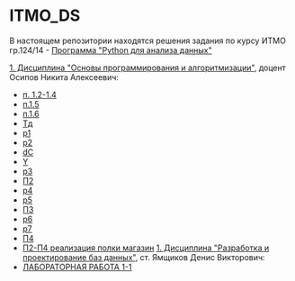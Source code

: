 # ITMO_DS

В настоящем репозитории находятся решения задания по курсу ИТМО 
гр.124/14 - [Программа "Python для анализа данных"](https://github.com/AndreyPovaliy/ITMO_DS/tree/main)


[1. Дисциплина "Основы программирования и алгоритмизации"](https://github.com/AndreyPovaliy/ITMO_DS/tree/main/01_programming_basics), доцент Осипов Никита Алексеевич:											
  - [п. 1.2-1.4](https://github.com/AndreyPovaliy/ITMO_DS/blob/main/01_programming_basics/01_Задания_по_курсу_ПовалийАА.docx)
  - [п.1.5](https://github.com/AndreyPovaliy/ITMO_DS/blob/main/01_programming_basics/use_case.puml)
  - [п.1.6](https://github.com/AndreyPovaliy/ITMO_DS/blob/main/01_programming_basics/diag_class.puml)
 - [Тд](https://github.com/AndreyPovaliy/ITMO_DS/blob/main/01_programming_basics/data_types.py)
 - [р1](https://github.com/AndreyPovaliy/ITMO_DS/blob/main/01_programming_basics/work_dt.py)
 - [р2](https://github.com/AndreyPovaliy/ITMO_DS/blob/main/01_programming_basics/work_dt.py)
 - [dC](https://github.com/AndreyPovaliy/ITMO_DS/blob/main/01_programming_basics/demoCost_задание.py)
 - [Y](https://github.com/AndreyPovaliy/ITMO_DS/blob/main/01_programming_basics/Year_постановка%20задачи.py)
 - [р3](https://github.com/AndreyPovaliy/ITMO_DS/blob/main/01_programming_basics/conditional.py)
 - [П2](https://github.com/AndreyPovaliy/ITMO_DS/blob/main/01_programming_basics/program_step2.py)
 - [р4](https://github.com/AndreyPovaliy/ITMO_DS/blob/main/01_programming_basics/cycles.py)
 - [р5](https://github.com/AndreyPovaliy/ITMO_DS/blob/main/01_programming_basics/list_dict.py)
 - [П3](https://github.com/AndreyPovaliy/ITMO_DS/blob/main/01_programming_basics/program_step3.py)
 - [р6](https://github.com/AndreyPovaliy/ITMO_DS/blob/main/01_programming_basics/functions.py)
 - [р7](https://github.com/AndreyPovaliy/ITMO_DS/blob/main/01_programming_basics/random_statistics.py)
 - [П4](https://github.com/AndreyPovaliy/ITMO_DS/blob/main/01_programming_basics/program_step4.py)
 - [П2-П4 реализация полки магазин](https://github.com/AndreyPovaliy/ITMO_DS/blob/main/01_programming_basics/program_step.py)
[1. Дисциплина "Разработка и проектирование баз данных"](https://github.com/AndreyPovaliy/ITMO_DS/tree/main/02_db_development), ст. Ямщиков Денис Викторович:	
- [ЛАБОРАТОРНАЯ РАБОТА 1-1](https://github.com/AndreyPovaliy/ITMO_DS/tree/main/02_db_development/02_db_development/lesson_1)